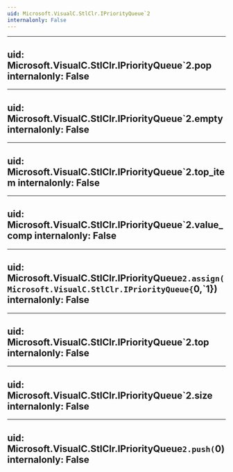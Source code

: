 ```yaml
---
uid: Microsoft.VisualC.StlClr.IPriorityQueue`2
internalonly: False
---
```


---
uid: Microsoft.VisualC.StlClr.IPriorityQueue`2.pop
internalonly: False
---

---
uid: Microsoft.VisualC.StlClr.IPriorityQueue`2.empty
internalonly: False
---

---
uid: Microsoft.VisualC.StlClr.IPriorityQueue`2.top_item
internalonly: False
---

---
uid: Microsoft.VisualC.StlClr.IPriorityQueue`2.value_comp
internalonly: False
---

---
uid: Microsoft.VisualC.StlClr.IPriorityQueue`2.assign(Microsoft.VisualC.StlClr.IPriorityQueue{`0,`1})
internalonly: False
---

---
uid: Microsoft.VisualC.StlClr.IPriorityQueue`2.top
internalonly: False
---

---
uid: Microsoft.VisualC.StlClr.IPriorityQueue`2.size
internalonly: False
---

---
uid: Microsoft.VisualC.StlClr.IPriorityQueue`2.push(`0)
internalonly: False
---
